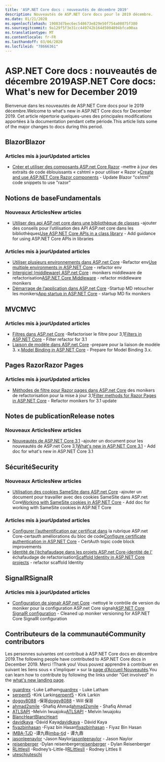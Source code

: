 ```yaml
---
title: 'ASP.NET Core docs : nouveautés de décembre 2019'
description: Nouveautés de ASP.NET Core docs pour le 2019 décembre.
ms.date: 01/21/2020
ms.openlocfilehash: 19083d7bec6ec548673e829e50f754a08075f380
ms.sourcegitcommit: 9a129f5f3e31cc449742b164d5004894bfca90aa
ms.translationtype: MT
ms.contentlocale: fr-FR
ms.lasthandoff: 03/06/2020
ms.locfileid: "78666361"
---
```

# <a name="aspnet-core-docs-whats-new-for-december-2019"></a><span data-ttu-id="c7eec-103">ASP.NET Core docs : nouveautés de décembre 2019</span><span class="sxs-lookup"><span data-stu-id="c7eec-103">ASP.NET Core docs: What's new for December 2019</span></span>

<span data-ttu-id="c7eec-104">Bienvenue dans les nouveautés de ASP.NET Core docs pour le 2019 décembre.</span><span class="sxs-lookup"><span data-stu-id="c7eec-104">Welcome to what's new in ASP.NET Core docs for December 2019.</span></span> <span data-ttu-id="c7eec-105">Cet article répertorie quelques-unes des principales modifications apportées à la documentation pendant cette période.</span><span class="sxs-lookup"><span data-stu-id="c7eec-105">This article lists some of the major changes to docs during this period.</span></span>

## <a name="blazor"></a><span data-ttu-id="c7eec-106">Blazor</span><span class="sxs-lookup"><span data-stu-id="c7eec-106">Blazor</span></span>

### <a name="updated-articles"></a><span data-ttu-id="c7eec-107">Articles mis à jour</span><span class="sxs-lookup"><span data-stu-id="c7eec-107">Updated articles</span></span>

- <span data-ttu-id="c7eec-108">[Créer et utiliser des composants ASP.net Core Razor](../blazor/components.md) -mettre à jour des extraits de code éblouissants « cshtml » pour utiliser « Razor »</span><span class="sxs-lookup"><span data-stu-id="c7eec-108">[Create and use ASP.NET Core Razor components](../blazor/components.md) - Update Blazor "cshtml" code snippets to use "razor"</span></span>

## <a name="fundamentals"></a><span data-ttu-id="c7eec-109">Notions de base</span><span class="sxs-lookup"><span data-stu-id="c7eec-109">Fundamentals</span></span>

### <a name="new-articles"></a><span data-ttu-id="c7eec-110">Nouveaux Articles</span><span class="sxs-lookup"><span data-stu-id="c7eec-110">New articles</span></span>

- <span data-ttu-id="c7eec-111">[Utiliser des api ASP.net core dans une bibliothèque de classes](../fundamentals/target-aspnetcore.md) -ajouter des conseils pour l’utilisation des API ASP.net core dans les bibliothèques</span><span class="sxs-lookup"><span data-stu-id="c7eec-111">[Use ASP.NET Core APIs in a class library](../fundamentals/target-aspnetcore.md) - Add guidance for using ASP.NET Core APIs in libraries</span></span>

### <a name="updated-articles"></a><span data-ttu-id="c7eec-112">Articles mis à jour</span><span class="sxs-lookup"><span data-stu-id="c7eec-112">Updated articles</span></span>

- <span data-ttu-id="c7eec-113">[Utiliser plusieurs environnements dans ASP.net Core](../fundamentals/environments.md) -Refactor env</span><span class="sxs-lookup"><span data-stu-id="c7eec-113">[Use multiple environments in ASP.NET Core](../fundamentals/environments.md) - refactor env</span></span>
- <span data-ttu-id="c7eec-114">[Intergiciel (middleware) ASP.net Core](../fundamentals/middleware/index.md) : monikers middleware de refactorisation</span><span class="sxs-lookup"><span data-stu-id="c7eec-114">[ASP.NET Core Middleware](../fundamentals/middleware/index.md) - refactor middleware monikers</span></span>
- <span data-ttu-id="c7eec-115">[Démarrage de l’application dans ASP.net Core](../fundamentals/startup.md) -Startup MD retoucher les monikers</span><span class="sxs-lookup"><span data-stu-id="c7eec-115">[App startup in ASP.NET Core](../fundamentals/startup.md) - startup MD fix monikers</span></span>

## <a name="mvc"></a><span data-ttu-id="c7eec-116">MVC</span><span class="sxs-lookup"><span data-stu-id="c7eec-116">MVC</span></span>

### <a name="updated-articles"></a><span data-ttu-id="c7eec-117">Articles mis à jour</span><span class="sxs-lookup"><span data-stu-id="c7eec-117">Updated articles</span></span>

- <span data-ttu-id="c7eec-118">[Filtres dans ASP.net Core](../mvc/controllers/filters.md) -Refactoriser le filtre pour 3,1</span><span class="sxs-lookup"><span data-stu-id="c7eec-118">[Filters in ASP.NET Core](../mvc/controllers/filters.md) - Filter refactor for 3.1</span></span>
- <span data-ttu-id="c7eec-119">[Liaison de modèle dans ASP.net Core](../mvc/models/model-binding.md) -prepare pour la liaison de modèle 3. x.</span><span class="sxs-lookup"><span data-stu-id="c7eec-119">[Model Binding in ASP.NET Core](../mvc/models/model-binding.md) - Prepare for Model Binding 3.x.</span></span>

## <a name="razor-pages"></a><span data-ttu-id="c7eec-120">Pages Razor</span><span class="sxs-lookup"><span data-stu-id="c7eec-120">Razor Pages</span></span>

### <a name="updated-articles"></a><span data-ttu-id="c7eec-121">Articles mis à jour</span><span class="sxs-lookup"><span data-stu-id="c7eec-121">Updated articles</span></span>

- <span data-ttu-id="c7eec-122">[Méthodes de filtre pour Razor pages dans ASP.net Core](../razor-pages/filter.md) des monikers de refactorisation pour la mise à jour 3,1</span><span class="sxs-lookup"><span data-stu-id="c7eec-122">[Filter methods for Razor Pages in ASP.NET Core](../razor-pages/filter.md) - Refactor monikers for 3.1 update</span></span>

## <a name="release-notes"></a><span data-ttu-id="c7eec-123">Notes de publication</span><span class="sxs-lookup"><span data-stu-id="c7eec-123">Release notes</span></span>

### <a name="new-articles"></a><span data-ttu-id="c7eec-124">Nouveaux Articles</span><span class="sxs-lookup"><span data-stu-id="c7eec-124">New articles</span></span>

- <span data-ttu-id="c7eec-125">[Nouveautés de ASP.NET Core 3,1](../release-notes/aspnetcore-3.1.md) -ajouter un document pour les nouveautés de ASP.net Core 3,1</span><span class="sxs-lookup"><span data-stu-id="c7eec-125">[What's new in ASP.NET Core 3.1](../release-notes/aspnetcore-3.1.md) - Add doc for what's new in ASP.NET Core 3.1</span></span>

## <a name="security"></a><span data-ttu-id="c7eec-126">Sécurité</span><span class="sxs-lookup"><span data-stu-id="c7eec-126">Security</span></span>

### <a name="new-articles"></a><span data-ttu-id="c7eec-127">Nouveaux Articles</span><span class="sxs-lookup"><span data-stu-id="c7eec-127">New articles</span></span>

- <span data-ttu-id="c7eec-128">[Utilisation des cookies SameSite dans ASP.net Core](../security/samesite.md) -ajouter un document pour travailler avec des cookies SameSite dans ASP.net Core</span><span class="sxs-lookup"><span data-stu-id="c7eec-128">[Working with SameSite cookies in ASP.NET Core](../security/samesite.md) - Add doc for working with SameSite cookies in ASP.NET Core</span></span>

### <a name="updated-articles"></a><span data-ttu-id="c7eec-129">Articles mis à jour</span><span class="sxs-lookup"><span data-stu-id="c7eec-129">Updated articles</span></span>

- <span data-ttu-id="c7eec-130">[Configurer l’authentification par certificat dans](../security/authentication/certauth.md) la rubrique ASP.net Core-certauth améliorations du bloc de code</span><span class="sxs-lookup"><span data-stu-id="c7eec-130">[Configure certificate authentication in ASP.NET Core](../security/authentication/certauth.md) - CertAuth topic code block improvements</span></span>
- <span data-ttu-id="c7eec-131">[Identité de l’échafaudage dans les projets ASP.net Core-identité de l'](../security/authentication/scaffold-identity.md) échafaudage de refactorisation</span><span class="sxs-lookup"><span data-stu-id="c7eec-131">[Scaffold Identity in ASP.NET Core projects](../security/authentication/scaffold-identity.md) - refactor scaffold Identity</span></span>

## <a name="signalr"></a><span data-ttu-id="c7eec-132">SignalR</span><span class="sxs-lookup"><span data-stu-id="c7eec-132">SignalR</span></span>

### <a name="updated-articles"></a><span data-ttu-id="c7eec-133">Articles mis à jour</span><span class="sxs-lookup"><span data-stu-id="c7eec-133">Updated articles</span></span>

- <span data-ttu-id="c7eec-134">[Configuration de signalr ASP.net Core](../signalr/configuration.md) -nettoyé le contrôle de version du moniker pour la configuration ASP.net Core signalr</span><span class="sxs-lookup"><span data-stu-id="c7eec-134">[ASP.NET Core SignalR configuration](../signalr/configuration.md) - Cleaned up moniker versioning for ASP.NET Core SignalR configuration</span></span>

## <a name="community-contributors"></a><span data-ttu-id="c7eec-135">Contributeurs de la communauté</span><span class="sxs-lookup"><span data-stu-id="c7eec-135">Community contributors</span></span>

<span data-ttu-id="c7eec-136">Les personnes suivantes ont contribué à ASP.NET Core docs en décembre 2019.</span><span class="sxs-lookup"><span data-stu-id="c7eec-136">The following people have contributed to ASP.NET Core docs in December 2019.</span></span> <span data-ttu-id="c7eec-137">Merci !</span><span class="sxs-lookup"><span data-stu-id="c7eec-137">Thank you!</span></span> <span data-ttu-id="c7eec-138">Vous pouvez apprendre à contribuer en suivant les liens sous « s’impliquer » sur la [page d’Accueil Nouveautés](index.yml).</span><span class="sxs-lookup"><span data-stu-id="c7eec-138">You can learn how to contribute by following the links under "Get involved" in the [what's new landing page](index.yml).</span></span>

- <span data-ttu-id="c7eec-139">[guardrex](https://github.com/guardrex) -Luke Latham</span><span class="sxs-lookup"><span data-stu-id="c7eec-139">[guardrex](https://github.com/guardrex) - Luke Latham</span></span>
- <span data-ttu-id="c7eec-140">[serpent5](https://github.com/serpent5) -Kirk Larkin</span><span class="sxs-lookup"><span data-stu-id="c7eec-140">[serpent5](https://github.com/serpent5) - Kirk Larkin</span></span>
- <span data-ttu-id="c7eec-141">[doggy8088](https://github.com/doggy8088) -保哥</span><span class="sxs-lookup"><span data-stu-id="c7eec-141">[doggy8088](https://github.com/doggy8088) - Will 保哥</span></span>
- <span data-ttu-id="c7eec-142">[ahmad2smile](https://github.com/ahmad2smile) -Shafiq Ahmad</span><span class="sxs-lookup"><span data-stu-id="c7eec-142">[ahmad2smile](https://github.com/ahmad2smile) - Shafiq Ahmad</span></span>
- <span data-ttu-id="c7eec-143">[ATLSAPI](https://github.com/ATLSAPI) -Melvin Iwuajoku</span><span class="sxs-lookup"><span data-stu-id="c7eec-143">[ATLSAPI](https://github.com/ATLSAPI) - Melvin Iwuajoku</span></span>
- [<span data-ttu-id="c7eec-144">BlancHeart</span><span class="sxs-lookup"><span data-stu-id="c7eec-144">BlancHeart</span></span>](https://github.com/BlancHeart) 
- <span data-ttu-id="c7eec-145">[davidkaya](https://github.com/davidkaya) -Dávid Kaya</span><span class="sxs-lookup"><span data-stu-id="c7eec-145">[davidkaya](https://github.com/davidkaya) - Dávid Kaya</span></span>
- <span data-ttu-id="c7eec-146">[fiyazbinhasan](https://github.com/fiyazbinhasan) -Fiyaz bin Hasan</span><span class="sxs-lookup"><span data-stu-id="c7eec-146">[fiyazbinhasan](https://github.com/fiyazbinhasan) - Fiyaz Bin Hasan</span></span>
- <span data-ttu-id="c7eec-147">[IMBA-TJD](https://github.com/imba-tjd) -谭九鼎</span><span class="sxs-lookup"><span data-stu-id="c7eec-147">[imba-tjd](https://github.com/imba-tjd) - 谭九鼎</span></span>
- <span data-ttu-id="c7eec-148">[jasonleenaylor](https://github.com/jasonleenaylor) -Jason Naylor</span><span class="sxs-lookup"><span data-stu-id="c7eec-148">[jasonleenaylor](https://github.com/jasonleenaylor) - Jason Naylor</span></span>
- <span data-ttu-id="c7eec-149">[reisenberger](https://github.com/reisenberger) -Dylan reisenberger</span><span class="sxs-lookup"><span data-stu-id="c7eec-149">[reisenberger](https://github.com/reisenberger) - Dylan Reisenberger</span></span>
- <span data-ttu-id="c7eec-150">[RLittlesII](https://github.com/RLittlesII) -Rodney’s-Little-II</span><span class="sxs-lookup"><span data-stu-id="c7eec-150">[RLittlesII](https://github.com/RLittlesII) - Rodney Littles II</span></span>
- [<span data-ttu-id="c7eec-151">uteschj</span><span class="sxs-lookup"><span data-stu-id="c7eec-151">uteschj</span></span>](https://github.com/uteschj) 
